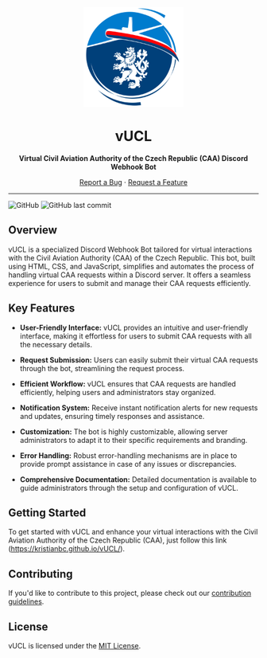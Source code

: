 <p align="center">
  <img src="assets/img/logo_ucl.png" alt="vUCL Logo" width="200">
</p>

<h1 align="center">vUCL</h1>

<p align="center">
  <strong>Virtual Civil Aviation Authority of the Czech Republic (CAA) Discord Webhook Bot</strong>
</p>

<p align="center">
  <a href="https://github.com/kristianbc/vUCL/issues">Report a Bug</a> ·
  <a href="https://github.com/kristianbc/vUCL/issues">Request a Feature</a>
</p>

---

![GitHub](https://img.shields.io/github/license/kristianbc/vUCL)
![GitHub last commit](https://img.shields.io/github/last-commit/kristianbc/vUCL)

## Overview

vUCL is a specialized Discord Webhook Bot tailored for virtual interactions with the Civil Aviation Authority (CAA) of the Czech Republic. This bot, built using HTML, CSS, and JavaScript, simplifies and automates the process of handling virtual CAA requests within a Discord server. It offers a seamless experience for users to submit and manage their CAA requests efficiently.

## Key Features

- **User-Friendly Interface:** vUCL provides an intuitive and user-friendly interface, making it effortless for users to submit CAA requests with all the necessary details.

- **Request Submission:** Users can easily submit their virtual CAA requests through the bot, streamlining the request process.

- **Efficient Workflow:** vUCL ensures that CAA requests are handled efficiently, helping users and administrators stay organized.

- **Notification System:** Receive instant notification alerts for new requests and updates, ensuring timely responses and assistance.

- **Customization:** The bot is highly customizable, allowing server administrators to adapt it to their specific requirements and branding.

- **Error Handling:** Robust error-handling mechanisms are in place to provide prompt assistance in case of any issues or discrepancies.

- **Comprehensive Documentation:** Detailed documentation is available to guide administrators through the setup and configuration of vUCL.

## Getting Started

To get started with vUCL and enhance your virtual interactions with the Civil Aviation Authority of the Czech Republic (CAA), just follow this link (https://kristianbc.github.io/vUCL/).

## Contributing

If you'd like to contribute to this project, please check out our [contribution guidelines](CONTRIBUTING.md).

## License

vUCL is licensed under the [MIT License](LICENSE).

